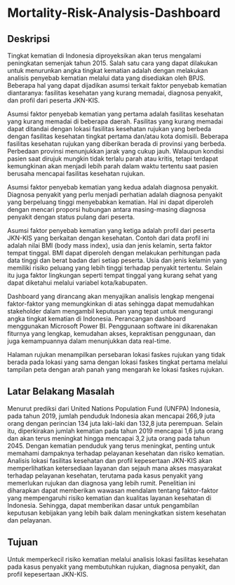 # Mortality-Risk-Analysis-Dashboard

## Deskripsi 
Tingkat kematian di Indonesia diproyeksikan akan terus mengalami peningkatan semenjak tahun 2015. Salah satu cara yang dapat dilakukan untuk menurunkan angka tingkat kematian adalah dengan melakukan analisis penyebab kematian melalui data yang disediakan oleh BPJS. Beberapa hal yang dapat dijadikan asumsi terkait faktor penyebab kematian diantaranya: fasilitas kesehatan yang kurang memadai, diagnosa penyakit, dan profil dari peserta JKN-KIS. 

Asumsi faktor penyebab kematian yang pertama adalah fasilitas kesehatan yang kurang memadai di beberapa daerah. Fasilitas yang kurang memadai dapat ditandai dengan lokasi fasilitas kesehatan rujukan yang berbeda dengan fasilitas kesehatan tingkat pertama dan/atau kota domisili. Beberapa fasilitas kesehatan rujukan yang diberikan berada di provinsi yang berbeda. Perbedaan provinsi menunjukkan jarak yang cukup jauh. Walaupun kondisi pasien saat dirujuk mungkin tidak terlalu parah atau kritis, tetapi terdapat kemungkinan akan menjadi lebih parah dalam waktu tertentu saat pasien berusaha mencapai fasilitas kesehatan rujukan. 

Asumsi faktor penyebab kematian yang kedua adalah diagnosa penyakit. Diagnosa penyakit yang perlu menjadi perhatian adalah diagnosa penyakit yang berpeluang tinggi menyebabkan kematian. Hal ini dapat diperoleh dengan mencari proporsi hubungan antara masing-masing diagnosa penyakit dengan status pulang dari peserta.

Asumsi faktor penyebab kematian yang ketiga adalah profil dari peserta JKN-KIS yang berkaitan dengan kesehatan. Contoh dari data profil ini adalah nilai BMI (body mass index), usia dan jenis kelamin, serta faktor tempat tinggal. BMI dapat diperoleh dengan melakukan perhitungan pada data tinggi dan berat badan dari setiap peserta. Usia dan jenis kelamin yang memiliki risiko peluang yang lebih tinggi terhadap penyakit tertentu. Selain itu juga faktor lingkungan seperti tempat tinggal yang kurang sehat yang dapat diketahui melalui variabel kota/kabupaten. 

Dashboard yang dirancang akan menyajikan analisis lengkap mengenai faktor-faktor yang memungkinkan di atas sehingga dapat memudahkan stakeholder dalam mengambil keputusan yang tepat untuk mengurangi angka tingkat kematian di Indonesia. Perancangan dashboard menggunakan Microsoft Power BI. Penggunaan software ini dikarenakan fiturnya yang lengkap, kemudahan akses, kepraktisan penggunaan, dan juga kemampuannya dalam menunjukkan data real-time.

Halaman rujukan menampilkan persebaran lokasi faskes rujukan yang tidak berada pada lokasi yang sama dengan lokasi faskes tingkat pertama melalui tampilan peta dengan arah panah yang mengarah ke lokasi faskes rujukan.  

## Latar Belakang Masalah
Menurut prediksi dari United Nations Population Fund (UNFPA) Indonesia, pada tahun 2019, jumlah penduduk Indonesia akan mencapai 266,9 juta orang dengan perincian 134 juta laki-laki dan 132,8 juta perempuan. Selain itu, diperkirakan jumlah kematian pada tahun 2019 mencapai 1,6 juta orang dan akan terus meningkat hingga mencapai 3,2 juta orang pada tahun 2045. Dengan kematian penduduk yang terus meningkat, penting untuk memahami dampaknya terhadap pelayanan kesehatan dan risiko kematian. Analisis lokasi fasilitas kesehatan dan profil kepesertaan JKN-KIS akan memperlihatkan ketersediaan layanan dan sejauh mana akses masyarakat terhadap pelayanan kesehatan, terutama pada kasus penyakit yang memerlukan rujukan dan diagnosa yang lebih rumit. Penelitian ini diharapkan dapat memberikan wawasan mendalam tentang faktor-faktor yang mempengaruhi risiko kematian dan kualitas layanan kesehatan di Indonesia. Sehingga, dapat memberikan dasar untuk pengambilan keputusan kebijakan yang lebih baik dalam meningkatkan sistem kesehatan dan pelayanan.

## Tujuan
Untuk memperkecil risiko kematian melalui analisis lokasi fasilitas kesehatan pada kasus penyakit yang membutuhkan rujukan, diagnosa penyakit, dan profil kepesertaan JKN-KIS. 

